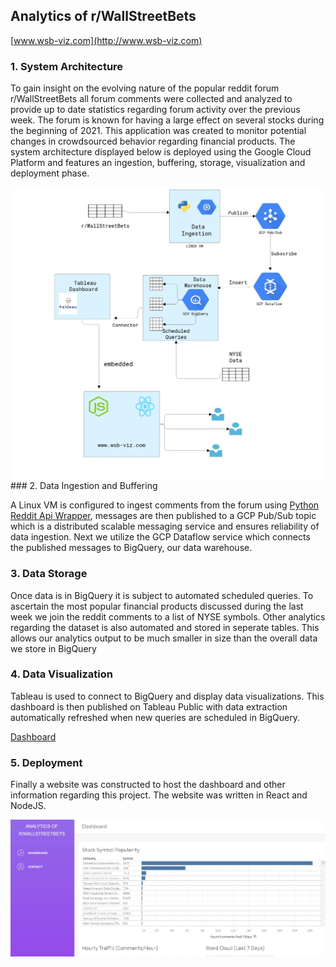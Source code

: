 ## Analytics of r/WallStreetBets


[www.wsb-viz.com](http://www.wsb-viz.com)


### 1. System Architecture 
To gain insight on the evolving nature of the popular reddit forum 
r/WallStreetBets all forum comments were collected and analyzed to
provide up to date statistics regarding forum activity over the previous 
week. The forum is known for having a large effect on several stocks during
the beginning of 2021. This application was created to monitor potential
changes in crowdsourced behavior regarding financial products. The system
architecture displayed below is deployed using the Google Cloud Platform
and features an ingestion, buffering, storage, visualization and deployment
phase. 

<img src="images/wsb-architecture.PNG?raw=true"/>
### 2. Data Ingestion and Buffering

A Linux VM is configured to ingest comments from the forum using [Python Reddit Api Wrapper](https://praw.readthedocs.io/en/latest), messages
are then published to a GCP Pub/Sub topic which is a distributed scalable messaging service and ensures reliability of data ingestion. Next we utilize
the GCP Dataflow service which connects the published messages to BigQuery, our data warehouse.

### 3. Data Storage

Once data is in BigQuery it is subject to automated scheduled queries. To ascertain the most popular financial products discussed during the last
week we join the reddit comments to a list of NYSE symbols. Other analytics regarding the dataset is also automated and stored in seperate tables.
This allows our analytics output to be much smaller in size than the overall data we store in BigQuery

### 4. Data Visualization

Tableau is used to connect to BigQuery and display data visualizations. This dashboard is then published on Tableau Public with data extraction automatically
refreshed when new queries are scheduled in BigQuery.

[Dashboard](https://public.tableau.com/profile/levente.szabo#!/vizhome/wsb-viz/Dashboard1)

### 5. Deployment

Finally a website was constructed to host the dashboard and other information regarding this project. The website was written in React and NodeJS.

<img src="images/wsb-vizwebsite.JPG?raw=true"/>

